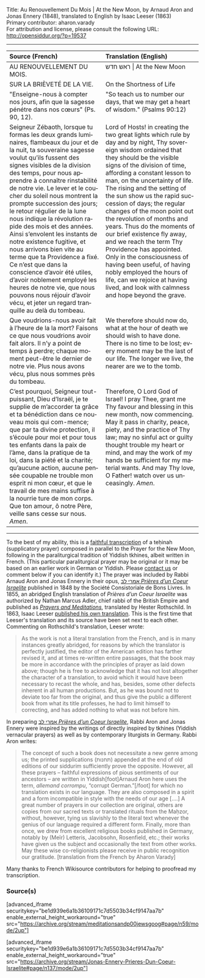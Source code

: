 <html>
<head></head>
<body>
Title: Au Renouvellement Du Mois | At the New Moon, by Arnaud Aron and Jonas Ennery (1848), translated to English by Isaac Leeser (1863)<br />
Primary contributor: aharon.varady<br />
For attribution and license, please consult the following URL: <a href="http://opensiddur.org/?p=19537">http://opensiddur.org/?p=19537</a>
<p />
<hr />

<table style="margin-left: auto;margin-right: auto;" class="draggable">
<thead><tr><th id="x" style="text-align: left;">Source (French)</th><th style="text-align: left;">Translation (English)</th></tr></thead>
<tbody>
<tr><td style="vertical-align:top;" width="50%">
<div class="french"><span lang="fr">
AU RENOUVELLEMENT DU MOIS.
</span></div></td>

<td style="vertical-align:top;" width="50%">
<div class="english"><span lang="en">
ראש חדש | At the New Moon
</span></div></tr>


<tr><td style="vertical-align:top;" width="50%">
<div class="french"><span lang="fr">
SUR LA BRIÈVETÉ DE LA VIE.
</span></div></td>

<td style="vertical-align:top;" width="50%">
<div class="english"><span lang="en">
On the Shortness of Life
</span></div></tr>


<tr><td style="vertical-align:top;" width="50%">
<div class="french"><span lang="fr">
"Enseigne-nous à compter nos jours, afin que la sagesse pénétre dans nos cœurs" (Ps. 90, 12).
</span></div></td>

<td style="vertical-align:top;" width="50%">
<div class="english"><span lang="en">
"So teach us to number our days, that we may get a heart of wisdom." (Psalms 90:12)
</span></div></tr>


<tr><td style="vertical-align:top;" width="50%">
<div class="french"><span lang="fr">
Seigneur Zébaoth, lorsque tu formas les deux grands luminaires, flambeaux du jour et de la nuit, ta souveraine sagesse voulut qu’ils fussent des signes visibles de la division des temps, pour nous apprendre à connaître rinstabilité de notre vie. Le lever et le coucher du soleil nous montrent la prompte succession des jours; le retour régulier de la lune nous indique la révolution rapide des mois et des années. Ainsi s’envolent les instants de notre existence fugitive, et nous arrivons bien vite au terme que ta Providence a fixé. Ce n’est que dans la conscience d’avoir été utiles, d’avoir noblement employé les heures de notre vie, que nous pouvons nous réjouir d’avoir vécu, et jeter un regard tranquille au delà du tombeau.
</span></div></td>

<td style="vertical-align:top;" width="50%">
<div class="english"><span lang="en">
Lord of Hosts! in creating the two great lights which rule by day and by night, Thy sovereign wisdom ordained that they should be the visible signs of the division of time, affording a constant lesson to man, on the uncertainty of life. The rising and the setting of the sun show us the rapid succession of days; the regular changes of the moon point out the revolution of months and years. Thus do the moments of our brief existence fly away, and we reach the term Thy Providence has appointed. Only in the consciousness of having been useful, of having nobly employed the hours of life, can we rejoice at having lived, and look with calmness and hope beyond the grave.
</span></div></tr>


<tr><td style="vertical-align:top;" width="50%">
<div class="french"><span lang="fr">
Que voudrions-nous avoir fait à l’heure de la la mort? Faisons ce que nous voudrions avoir fait alors. Il n’y a point de temps à perdre; chaque moment peut-être le dernier de notre vie. Plus nous avons vécu, plus nous sommes près du tombeau.
</span></div></td>

<td style="vertical-align:top;" width="50%">
<div class="english"><span lang="en">
We therefore should now do, what at the hour of death we should wish to have done. There is no time to be lost; every moment may be the last of our life. The longer we live, the nearer are we to the tomb.
</span></div></tr>


<tr><td style="vertical-align:top;" width="50%">
<div class="french"><span lang="fr">
C’est pourquoi, Seigneur tout-puissant, Dieu d’Israël, je te supplie de m’accorder ta grâce et ta bénédiction dans ce nouveau mois qui com-mence; que par ta divine protection, il s’écoule pour moi et pour tous tes enfants dans la paix de l’àme, dans la pratique de ta loi, dans la piété et la charité; qu’aucune action, aucune pensée coupable ne trouble mon esprit ni mon cœur, et que le travail de mes mains suffise à la nourrie ture de mon corps. Que ton amour, ô notre Père, veille sans cesse sur nous. <em>Amen</em>.
</span></div></td>

<td style="vertical-align:top;" width="50%">
<div class="english"><span lang="en">
Therefore, O Lord God of Israel! I pray Thee, grant me Thy favour and blessing in this new month, now commencing. May it pass in charity, peace, piety, and the practice of Thy law; may no sinful act or guilty thought trouble my heart or mind, and may the work of my hands be sufficient for my material wants. And may Thy love, O Father! watch over us unceasingly. <em>Amen</em>.
</span></div></td>
 </tr></tbody></table>

<hr />

To the best of my ability, this is a <a href="https://fr.wikisource.org/wiki/Livre:אמרי_לב_Prières_D%27un_Cœur_Israélite_(Jonas_Ennery,_1848).djvu">faithful transcription</a> of a teḥinah (supplicatory prayer) composed in parallel to the Prayer for the New Moon, following in the paraliturgical tradition of Yiddish tkhines, albeit written in French. (This particular paraliturgical prayer may be original or it may be based on an earlier work in German or Yiddish. Please <a href="https://opensiddur.org/contact/">contact us</a> or comment below if you can identify it.) The prayer was included by Rabbi Arnaud Aron and Jonas Ennery in their opus, <a href="https://archive.org/details/Jonas-Ennery-Prieres-Dun-Coeur-Israelite">אמרי לב <em>Prières d’un Coeur Israelite</em></a> published in 1848 by the Société Consistoriale de Bons Livres. In 1855, an abridged English translation of <em>Prières d’un Coeur Israelite</em> was authorized by Nathan Marcus Adler, chief rabbi of the British Empire and published as <a href="https://archive.org/details/HesterRothschildPrayersAndMeditations"><em>Prayers and Meditations</em></a>, translated by Hester Rothschild. In 1863, Isaac Leeser <a href="https://opensiddur.org/prayers-for/tkhines/imrei-lev-meditations-and-prayers-for-every-situation-and-occasion-in-life-1866/">published his own translation</a>. This is the first time that Leeser's translation and its source have been set next to each other. Commenting on Rothschild's translation, Leeser wrote:

<blockquote>As the work is not a literal translation from the French, and is in many instances greatly abridged, for reasons by which the translator is perfectly justified, the editor of the American edition has farther revised it, and at times re-written entire passages, that the book may be more in accordance with the principles of prayer as laid down above; though he is free to acknowledge that it has not lost altogether the character of a translation, to avoid which it would have been necessary to recast the whole, and has, besides, some other defects inherent in all human productions. But, as he was bound not to deviate too far from the original, and thus give the public a different book from what its title professes, he had to limit himself to correcting, and has added nothing to what was not before him.</blockquote>

In preparing <a href="https://archive.org/details/Jonas-Ennery-Prieres-Dun-Coeur-Israelite">אמרי לב <em>Prières d’un Coeur Israelite</em></a>, Rabbi Aron and Jonas Ennery were inspired by the writings of directly inspired by tkhines (Yiddish vernacular prayers) as well as by contemporary liturgists in Germany. Rabbi Aron writes:

<blockquote>
The concept of such a book does not necessitate a new genre among us; the printed supplications (תחנות) appended at the end of old editions of our siddurim sufficiently prove the opposite. However, all these prayers – faithful expressions of pious sentiments of our ancestors – are written in Yiddish[foot]Arnaud Aron here uses the term, <em>allemand corrompu</em>, “corrupt German.”[/foot] for which no translation exists in our language. They are also composed in a spirit and a form incompatible in style with the needs of our age [....] A great number of prayers in our collection are original, others are copies from our sacred texts or translated rituals from the Maḥzor, without, however, tying us slavishly to the literal text whenever the genius of our language required a different form. Finally, more than once, we drew from excellent religious books published in Germany, notably by (Meïr) Letteris, Jacobsohn, Rosenfield, etc.; their works have given us the subject and occasionally the text from other works. May these wise co-religionists please receive in public recognition our gratitude. [translation from the French by Aharon Varady]</blockquote>

Many thanks to French Wikisource contributors for helping to proofread my transcription.

<h3>Source(s)</h3>

[advanced_iframe securitykey="be1d939e6a1b36109171c7d5503b34cf9147aa7b" enable_external_height_workaround="true" src="https://archive.org/stream/meditationsandp00jewsgoog#page/n59/mode/2up"]

[advanced_iframe securitykey="be1d939e6a1b36109171c7d5503b34cf9147aa7b" enable_external_height_workaround="true" src="https://archive.org/stream/Jonas-Ennery-Prieres-Dun-Coeur-Israelite#page/n137/mode/2up"]
</body>
</html>